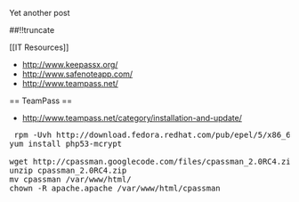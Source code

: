 Yet another post

[meta:author]: <> (Jonas Colmsjo)
[meta:title]: <> (Password-manager.md)
[meta:date]: <> (2012-01-01)
[meta:nested:key]: <> (Metadata value)

##!!truncate


[[IT Resources]]



* http://www.keepassx.org/
* http://www.safenoteapp.com/
* http://www.teampass.net/

== TeamPass ==

* http://www.teampass.net/category/installation-and-update/

<pre>
 rpm -Uvh http://download.fedora.redhat.com/pub/epel/5/x86_64/epel-release-5-4.noarch.rpm
yum install php53-mcrypt

wget http://cpassman.googlecode.com/files/cpassman_2.0RC4.zip
unzip cpassman_2.0RC4.zip
mv cpassman /var/www/html/
chown -R apache.apache /var/www/html/cpassman

</pre>

